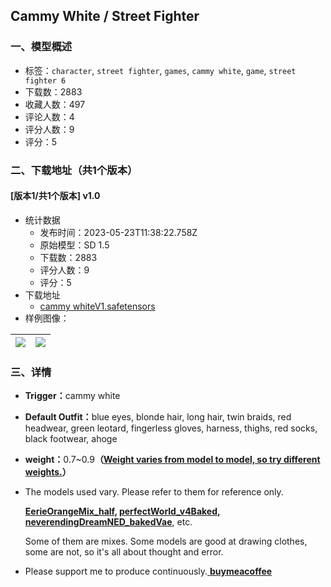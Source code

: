 ## Cammy White / Street Fighter
### 一、模型概述

- 标签：`character`, `street fighter`, `games`, `cammy white`, `game`, `street fighter 6`
- 下载数：2883
- 收藏人数：497
- 评论人数：4
- 评分人数：9
- 评分：5

### 二、下载地址（共1个版本）

#### [版本1/共1个版本] v1.0

- 统计数据
  - 发布时间：2023-05-23T11:38:22.758Z
  - 原始模型：SD 1.5
  - 下载数：2883
  - 评分人数：9
  - 评分：5
- 下载地址
  - [cammy whiteV1.safetensors](https://civitai.com/api/download/models/78763)
- 样例图像：

| <img src="https://image.civitai.com/xG1nkqKTMzGDvpLrqFT7WA/e980ff00-1783-49e0-83d5-88287630f6d3/width=450/882862.jpeg" /> | <img src="https://image.civitai.com/xG1nkqKTMzGDvpLrqFT7WA/f641516f-0940-4023-9e9d-74609e4e7fd1/width=450/882912.jpeg" /> |
| ---- | ---- |


### 三、详情
<ul><li><p><strong>Trigger：</strong>cammy white</p></li><li><p><strong>Default Outfit：</strong>blue eyes, blonde hair, long hair, twin braids, red headwear, green leotard, fingerless gloves, harness, thighs, red socks, black footwear, ahoge</p></li><li><p><strong>weight：</strong>0.7~0.9<strong>（<u>Weight varies from model to model, so try different weights.</u>）</strong></p></li><li><p>The models used vary. Please refer to them for reference only.</p><p><strong><u>EerieOrangeMix_half</u>, <u>perfectWorld_v4Baked</u>, <u>neverendingDreamNED_bakedVae</u></strong>, etc.</p><p>Some of them are mixes. Some models are good at drawing clothes, some are not, so it's all about thought and error.</p></li></ul><ul><li><p>Please support me to produce continuously.<a target="_blank" rel="ugc" href="https://www.buymeacoffee.com/frogthejam"> <strong>buymeacoffee</strong></a></p></li></ul>